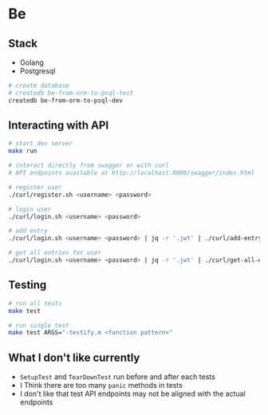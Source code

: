 # Be

## Stack

- Golang
- Postgresql

```bash
# create database
# createdb be-from-orm-to-psql-test
createdb be-from-orm-to-psql-dev
```

## Interacting with API

```bash
# start dev server
make run

# interact directly from swagger or with curl
# API endpoints available at http://localhost:8080/swagger/index.html

# register user
./curl/register.sh <username> <password>

# login user
./curl/login.sh <username> <password>

# add entry
./curl/login.sh <username> <password> | jq -r '.jwt' | ./curl/add-entry.sh <content>

# get all entries for user
./curl/login.sh <username> <password> | jq -r '.jwt' | ./curl/get-all-entries.sh
```

## Testing

```bash
# run all tests
make test

# run single test
make test ARGS="-testify.m <function pattern>"
```

## What I don't like currently

- `SetupTest` and `TearDownTest` run before and after each tests
- I Think there are too many `panic` methods in tests
- I don't like that test API endpoints may not be aligned with the actual endpoints
